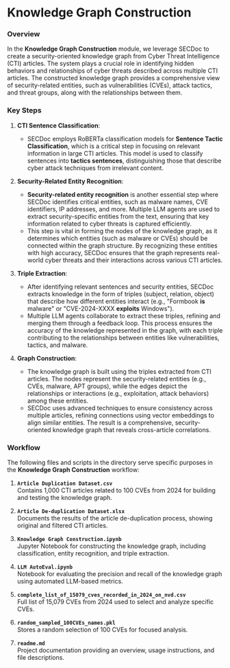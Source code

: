 # Knowledge Graph Construction

### Overview
In the **Knowledge Graph Construction** module, we leverage SECDoc to create a security-oriented knowledge graph from Cyber Threat Intelligence (CTI) articles. The system plays a crucial role in identifying hidden behaviors and relationships of cyber threats described across multiple CTI articles. The constructed knowledge graph provides a comprehensive view of security-related entities, such as vulnerabilities (CVEs), attack tactics, and threat groups, along with the relationships between them.

### Key Steps

1. **CTI Sentence Classification**:
   - SECDoc employs RoBERTa classification models for **Sentence Tactic Classification**, which is a critical step in focusing on relevant information in large CTI articles. This model is used to classify sentences into **tactics sentences**, distinguishing those that describe cyber attack techniques from irrelevant content.

2. **Security-Related Entity Recognition**:
   - **Security-related entity recognition** is another essential step where SECDoc identifies critical entities, such as malware names, CVE identifiers, IP addresses, and more. Multiple LLM agents are used to extract security-specific entities from the text, ensuring that key information related to cyber threats is captured efficiently.
   - This step is vital in forming the nodes of the knowledge graph, as it determines which entities (such as malware or CVEs) should be connected within the graph structure. By recognizing these entities with high accuracy, SECDoc ensures that the graph represents real-world cyber threats and their interactions across various CTI articles.

3. **Triple Extraction**:
   - After identifying relevant sentences and security entities, SECDoc extracts knowledge in the form of triples (subject, relation, object) that describe how different entities interact (e.g., "Formbook **is** malware" or "CVE-2024-XXXX **exploits** Windows").
   - Multiple LLM agents collaborate to extract these triples, refining and merging them through a feedback loop. This process ensures the accuracy of the knowledge represented in the graph, with each triple contributing to the relationships between entities like vulnerabilities, tactics, and malware.

4. **Graph Construction**:
   - The knowledge graph is built using the triples extracted from CTI articles. The nodes represent the security-related entities (e.g., CVEs, malware, APT groups), while the edges depict the relationships or interactions (e.g., exploitation, attack behaviors) among these entities.
   - SECDoc uses advanced techniques to ensure consistency across multiple articles, refining connections using vector embeddings to align similar entities. The result is a comprehensive, security-oriented knowledge graph that reveals cross-article correlations.

### Workflow

The following files and scripts in the directory serve specific purposes in the **Knowledge Graph Construction** workflow:

1. **`Article Duplication Dataset.csv`**  
   Contains 1,000 CTI articles related to 100 CVEs from 2024 for building and testing the knowledge graph.

2. **`Article De-duplication Dataset.xlsx`**  
   Documents the results of the article de-duplication process, showing original and filtered CTI articles.

3. **`Knowledge Graph Construction.ipynb`**  
   Jupyter Notebook for constructing the knowledge graph, including classification, entity recognition, and triple extraction.

4. **`LLM AutoEval.ipynb`**  
   Notebook for evaluating the precision and recall of the knowledge graph using automated LLM-based metrics.

5. **`complete_list_of_15079_cves_recorded_in_2024_on_nvd.csv`**  
   Full list of 15,079 CVEs from 2024 used to select and analyze specific CVEs.

6. **`random_sampled_100CVEs_names.pkl`**  
   Stores a random selection of 100 CVEs for focused analysis.

7. **`readme.md`**  
   Project documentation providing an overview, usage instructions, and file descriptions.


